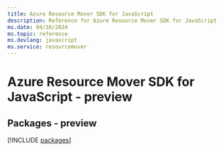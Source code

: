 ```yaml
---
title: Azure Resource Mover SDK for JavaScript
description: Reference for Azure Resource Mover SDK for JavaScript
ms.date: 04/16/2024
ms.topic: reference
ms.devlang: javascript
ms.service: resourcemover
---
```

# Azure Resource Mover SDK for JavaScript - preview
## Packages - preview
[!INCLUDE [packages](resource-mover-index.md)]